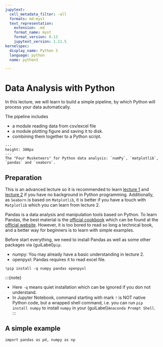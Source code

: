 ```yaml
---
jupytext:
  cell_metadata_filter: -all
  formats: md:myst
  text_representation:
    extension: .md
    format_name: myst
    format_version: 0.13
    jupytext_version: 1.11.5
kernelspec:
  display_name: Python 3
  language: python
  name: python3

---
```


# Data Analysis with Python

In this lecture, we will learn to build a simple pipeline, by which Python will process your data automatically.

The pipeline includes
- a module reading data from csv/excel file
- a module plotting figure and saving it to disk.
- combining them together to a Python script.

```{figure} ./images/turtles.jpeg
---
height: 300px
---
The "Four Musketeers" for Python data analysis: `numPy`, `matplotlib`, 
`pandas` and `seaborn`.
```

## Preparation
This is an advanced lecture so it is recommended to learn [lecture 1](lec-1.md) and [lecture 2](lec-2.md) if you have no background 
in Python programming. Additionally, as `Seaborn` is based on `Matplotlib`, it is better if you have a touch 
with `Matplotlib` which you can learn from lecture 2.

Pandas is a data analysis and manipulation tools based on Python. To learn Pandas, 
the best material is the [official cookbook](https://pandas.pydata.org/pandas-docs/version/1.4.0/pandas.pdf) 
which can be found at the [official website](https://pandas.pydata.org).
However, it is too bored to read so long a technical book, and a better way for beginners is to learn with 
simple examples.

Before start everything, we need to install Pandas as well as some other packages via {guiLabel}`pip`.
- numpy: You may already have a basic understanding in lecture 2.
- openpyxl: Pandas requires it to read excel file.

```{code-cell} ipython3
!pip install -q numpy pandas openpyxl 
```

:::{note} 
- Here `-q` means quiet installation which can be ignored if you don not understand.
- In Jupyter Notebook, command starting with mark `!` is NOT native Python code, 
but a wrapped shell command, i.e. you can run `pip install numpy` to install `numpy`
in your {guiLabel}`Anaconda Prompt Shell`.
:::


## A simple example
```{code-cell} ipython3
import pandas as pd, numpy as np
```



